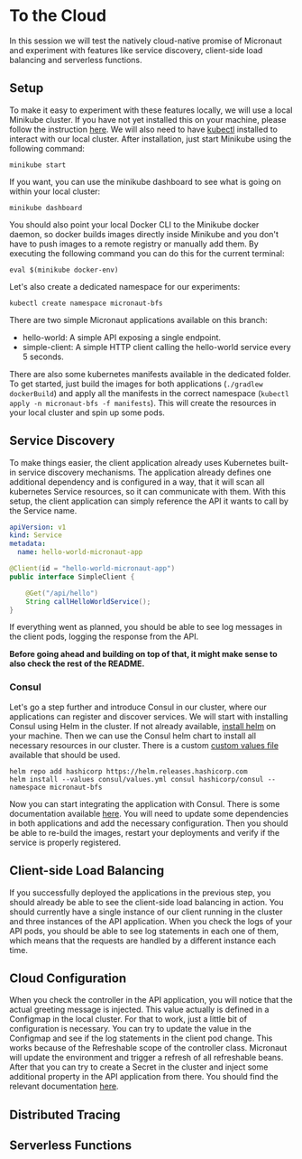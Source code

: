 # To the Cloud

In this session we will test the natively cloud-native promise of Micronaut and experiment with features like service discovery,
client-side load balancing and serverless functions.

## Setup
To make it easy to experiment with these features locally, we will use a local Minikube cluster. If you have not yet installed this on your machine,
please follow the instruction [here](https://minikube.sigs.k8s.io/docs/start/).
We will also need to have [kubectl](https://kubernetes.io/docs/tasks/tools/#kubectl) installed to interact with our local cluster.
After installation, just start Minikube using the following command:
```shell
minikube start
```
If you want, you can use the minikube dashboard to see what is going on within your local cluster:
```shell
minikube dashboard
```
You should also point your local Docker CLI to the Minikube docker daemon, so docker builds images directly inside Minikube and you don't have to push images to a remote registry or manually add them.
By executing the following command you can do this for the current terminal:
```shell
eval $(minikube docker-env)
```
Let's also create a dedicated namespace for our experiments:
```shell
kubectl create namespace micronaut-bfs
```

There are two simple Micronaut applications available on this branch:
- hello-world: A simple API exposing a single endpoint.
- simple-client: A simple HTTP client calling the hello-world service every 5 seconds.

There are also some kubernetes manifests available in the dedicated folder. 
To get started, just build the images for both applications (`./gradlew dockerBuild`) and apply all the manifests in the correct namespace (`kubectl apply -n micronaut-bfs -f manifests`). 
This will create the resources in your local cluster and spin up some pods.

## Service Discovery
To make things easier, the client application already uses Kubernetes built-in service discovery mechanisms. The application already defines one additional dependency and is configured in a way,
that it will scan all kubernetes Service resources, so it can communicate with them. 
With this setup, the client application can simply reference the API it wants to call by the Service name.
```yaml
apiVersion: v1
kind: Service
metadata:
  name: hello-world-micronaut-app
```
```java
@Client(id = "hello-world-micronaut-app")
public interface SimpleClient {

    @Get("/api/hello")
    String callHelloWorldService();
}
```
If everything went as planned, you should be able to see log messages in the client pods, logging the response from the API.

**Before going ahead and building on top of that, it might make sense to also check the rest of the README.**

### Consul
Let's go a step further and introduce Consul in our cluster, where our applications can register and discover services.
We will start with installing Consul using Helm in the cluster. If not already available, [install helm](https://helm.sh/docs/intro/install/) on your machine.
Then we can use the Consul helm chart to install all necessary resources in our cluster. There is a custom [custom values file](consul/values.yml) available that should be used.
```shell
helm repo add hashicorp https://helm.releases.hashicorp.com
helm install --values consul/values.yml consul hashicorp/consul --namespace micronaut-bfs
```

Now you can start integrating the application with Consul. There is some documentation available [here](https://micronaut-projects.github.io/micronaut-discovery-client/latest/guide/#serviceDiscoveryConsul).
You will need to update some dependencies in both applications and add the necessary configuration. Then you should be able to re-build the images,
restart your deployments and verify if the service is properly registered.

## Client-side Load Balancing
If you successfully deployed the applications in the previous step, you should already be able to see the client-side load balancing in action.
You should currently have a single instance of our client running in the cluster and three instances of the API application.
When you check the logs of your API pods, you should be able to see log statements in each one of them, which means that
the requests are handled by a different instance each time.

## Cloud Configuration
When you check the controller in the API application, you will notice that the actual greeting message is injected. This value
actually is defined in a Configmap in the local cluster. For that to work, just a little bit of configuration is necessary.
You can try to update the value in the Configmap and see if the log statements in the client pod change. This works because of
the Refreshable scope of the controller class. Micronaut will update the environment and trigger a refresh of all refreshable beans.
After that you can try to create a Secret in the cluster and inject some additional property in the API application from there.
You should find the relevant documentation [here](https://micronaut-projects.github.io/micronaut-kubernetes/latest/guide/#config-client).

## Distributed Tracing

## Serverless Functions
